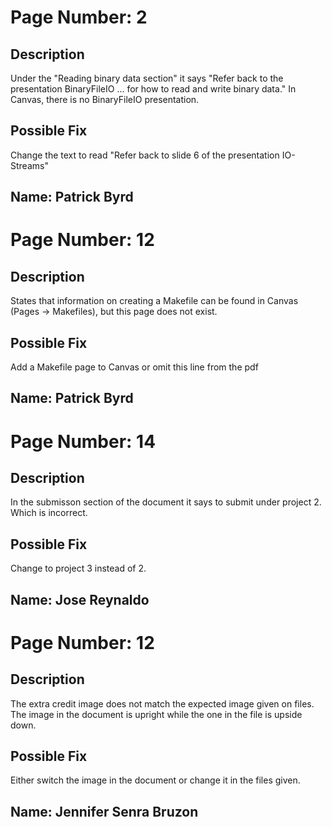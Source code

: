 # Page Number: 2

## Description
Under the "Reading binary data section" it says "Refer back to the presentation BinaryFileIO ... for how to read and write binary data." In Canvas, there is no BinaryFileIO presentation.

## Possible Fix
Change the text to read "Refer back to slide 6 of the presentation IO-Streams"

## Name: Patrick Byrd


# Page Number: 12

## Description
States that information on creating a Makefile can be found in Canvas (Pages -> Makefiles), but this page does not exist.

## Possible Fix
Add a Makefile page to Canvas or omit this line from the pdf

## Name: Patrick Byrd


# Page Number: 14

## Description
In the submisson section of the document it says to submit under project 2. Which is incorrect. 

## Possible Fix
Change to project 3 instead of 2.

## Name: Jose Reynaldo

# Page Number: 12

## Description
The extra credit image does not match the expected image given on files. The image in the document is upright while the one in the file is upside down.

## Possible Fix
Either switch the image in the document or change it in the files given.

## Name: Jennifer Senra Bruzon
